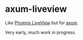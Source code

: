 # axum-liveview

Like [Phoenix LiveView][phx] but for [axum].

Very early, much work in progress.

[phx]: https://github.com/phoenixframework/phoenix_live_view
[axum]: https://github.com/tokio-rs/axum

